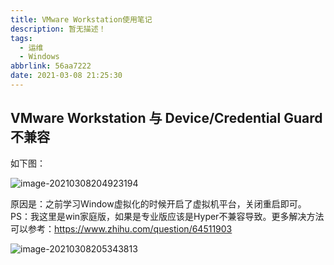 ```yaml
---
title: VMware Workstation使用笔记
description: 暂无描述！
tags:
  - 运维
  - Windows
abbrlink: 56aa7222
date: 2021-03-08 21:25:30
---
```




## VMware Workstation 与 Device/Credential Guard 不兼容

如下图：

![image-20210308204923194](http://blog.cdn.ionluo.cn/blog/image-20210308204923194.png)



原因是：之前学习Window虚拟化的时候开启了虚拟机平台，关闭重启即可。PS：我这里是win家庭版，如果是专业版应该是Hyper不兼容导致。更多解决方法可以参考：https://www.zhihu.com/question/64511903



![image-20210308205343813](C:\Users\ionluo\AppData\Roaming\Typora\typora-user-images\image-20210308205343813.png)



